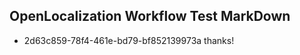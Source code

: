 ## OpenLocalization Workflow Test MarkDown
* 2d63c859-78f4-461e-bd79-bf852139973a thanks!

<!--HONumber=Jul16_HO3-->


